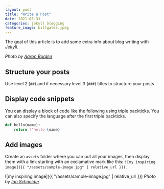 ```yaml
---
layout: post
title: "Write a Post"
date: 2021-05-31
categories: jekyll blogging
feature_image: billgates.jpeg
---
```


The goal of this article is to add some extra info about blog writing with _Jekyll_.

_Photo by [Aaron Burden](https://unsplash.com/@aaronburden)_

## Structure your posts

Use level 2 (`##`) and if necessary level 3 (`###`) titles to structure your posts.

## Display code snippets

You can display a block of code like the following using triple backticks. 
You can also specify the language after the first triple backticks.

```python
def hello(name):
    return f'hello {name}'
```

## Add images

Create an `assets` folder where you can put all your images, 
then display them with a link starting with an exclamative mark like this: 
`![my inspiring image]({{ "/assets/sample-image.jpg" | relative_url }})`.

![my inspiring image]({{ "/assets/sample-image.jpg" | relative_url }})
_Photo by [Ian Schneider](https://unsplash.com/@goian)_
